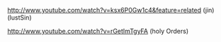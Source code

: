 http://www.youtube.com/watch?v=ksx6P0Gw1c4&feature=related (jin)(lustSin)

http://www.youtube.com/watch?v=rGetImTgyFA (holy Orders)